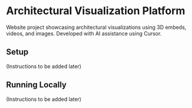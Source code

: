 # Architectural Visualization Platform

Website project showcasing architectural visualizations using 3D embeds, videos, and images. Developed with AI assistance using Cursor.

## Setup

(Instructions to be added later)

## Running Locally

(Instructions to be added later)